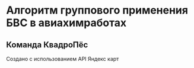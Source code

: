 # Алгоритм группового применения БВС в авиахимработах

## Команда КвадроПёс

Создано с использованием API Яндекс карт
